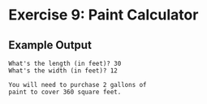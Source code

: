 # Exercise 9: Paint Calculator

## Example Output

```
What's the length (in feet)? 30
What's the width (in feet)? 12

You will need to purchase 2 gallons of
paint to cover 360 square feet.
```
